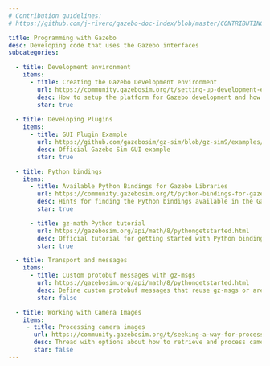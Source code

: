 ```yaml
---
# Contribution guidelines:
# https://github.com/j-rivero/gazebo-doc-index/blob/master/CONTRIBUTING.md

title: Programming with Gazebo
desc: Developing code that uses the Gazebo interfaces
subcategories:

  - title: Development environment
    items:
      - title: Creating the Gazebo Development environment
        url: https://community.gazebosim.org/t/setting-up-development-environment-for-making-changes-on-gz-sim-gz-math-gz-sensors/3725/2
        desc: How to setup the platform for Gazebo development and how to install the required dependencies
        star: true
  
  - title: Developing Plugins
    items:
      - title: GUI Plugin Example
        url: https://github.com/gazebosim/gz-sim/blob/gz-sim9/examples/plugin/gui_system_plugin/README.md
        desc: Official Gazebo Sim GUI example
        star: true        

  - title: Python bindings
    items:
      - title: Available Python Bindings for Gazebo Libraries
        url: https://community.gazebosim.org/t/python-bindings-for-gazebo-ignition/360/15?u=jrivero
        desc: Hints for finding the Python bindings available in the Gazebo libraries
        star: true

      - title: gz-math Python tutorial
        url: https://gazebosim.org/api/math/8/pythongetstarted.html
        desc: Official tutorial for getting started with Python bindings for gz-math
        star: true

  - title: Transport and messages
    items:
      - title: Custom protobuf messages with gz-msgs
        url: https://gazebosim.org/api/math/8/pythongetstarted.html
        desc: Define custom protobuf messages that reuse gz-msgs or are hosted in an external repository
        star: false

  - title: Working with Camera Images
    items:
     - title: Processing camera images
       url: https://community.gazebosim.org/t/seeking-a-way-for-processing-gazebo-garden-camera-sensor-data-without-ros/2604/
       desc: Thread with options about how to retrieve and process camera images
       star: false
---
```

